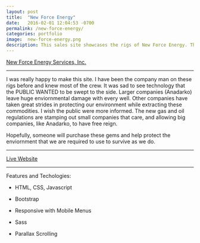 ```yaml
---
layout: post
title:  "New Force Energy"
date:   2016-02-01 12:04:53 -0700
permalink: /new-force-energy/
categories: portfolio
image:	new-force-energy.png
description: This sales site showcases the rigs of New Force Energy. The rigs are high tech and the most environmentally friendly drilling rigs available in the world. That's saying a lot. Besides the well head itself. They leave no footprint.
---
```

<div class="row">
	<div class="col-xs-8 col-sm-8 col-md-8 col-md-offset-2 col-lg-8 col-lg-offset-2">
		<div class="row">
		<p><a href="http://www.newforceenergy.com"> New Force Energy Services, Inc.</a></p> 
		<hr/>
		<p>I was really happy to make this site. I have been the company man on these rigs before and knew most of the crew. It was sad to see technology that the PUBLIC WANTED to be swept to the side. Larger companies (Anadarko) leave huge enviornmental damage with every well. Other companies have taken great strides in protecting our environment while extracting these commodities. I wish the public were more informed. The new gas and oil regulations are stamping out small companies that care, and allowing big companies, like Anadarko, to have free reign.</p>
		<p>Hopefully, someone will purchase these gems and help protect the enviornment that we are required to use to survive as we do.</p>
		<hr/>
		<p><a href="http://www.newforceenergy.com"> Live Website</a></p> 
		</div>
		<hr/>
		<p><solid>Features and Techologies:</solid></p>
		<ul>
			<li><p>HTML, CSS, Javascript</p></li>
			<li><p>Bootstrap</p></li>
			<li><p>Responsive with Mobile Menus</p></li>
			<li><p>Sass</p></li>
			<li><p>Parallax Scrolling</p></li>
		</ul>
	</div>
</div>